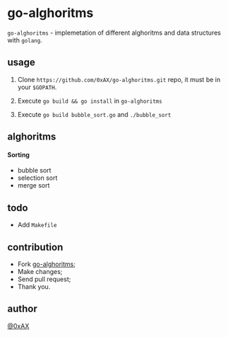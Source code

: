 go-alghoritms
=============

`go-alghoritms` - implemetation of different alghoritms and data structures with `golang`.

usage
-----

1. Clone `https://github.com/0xAX/go-alghoritms.git` repo, it must be in your `$GOPATH`.

2. Execute `go build && go install` in `go-alghoritms`

3. Execute `go build bubble_sort.go` and `./bubble_sort`

alghoritms
----------

#### Sorting

  * bubble sort
  * selection sort
  * merge sort

todo
------

  * Add `Makefile`

contribution
------------

  * Fork [go-alghoritms](https://github.com/0xAX/go-alghoritms);
  * Make changes;
  * Send pull request;
  * Thank you.

author
------

[@0xAX](https://github.com/0xAX/go-alghoritms)
